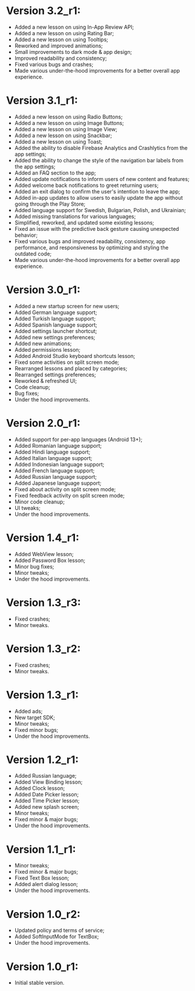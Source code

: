 # Version 3.2_r1:
- Added a new lesson on using In-App Review API;
- Added a new lesson on using Rating Bar;
- Added a new lesson on using Tooltips;
- Reworked and improved animations;
- Small improvements to dark mode & app design;
- Improved readability and consistency;
- Fixed various bugs and crashes;
- Made various under-the-hood improvements for a better overall app experience.

# Version 3.1_r1:
- Added a new lesson on using Radio Buttons;
- Added a new lesson on using Image Buttons;
- Added a new lesson on using Image View;
- Added a new lesson on using Snackbar;
- Added a new lesson on using Toast;
- Added the ability to disable Firebase Analytics and Crashlytics from the app settings;
- Added the ability to change the style of the navigation bar labels from the app settings;
- Added an FAQ section to the app;
- Added update notifications to inform users of new content and features;
- Added welcome back notifications to greet returning users;
- Added an exit dialog to confirm the user's intention to leave the app;
- Added in-app updates to allow users to easily update the app without going through the Play Store;
- Added language support for Swedish, Bulgarian, Polish, and Ukrainian;
- Added missing translations for various languages;
- Simplified, reworked, and updated some existing lessons;
- Fixed an issue with the predictive back gesture causing unexpected behavior;
- Fixed various bugs and improved readability, consistency, app performance, and responsiveness by optimizing and styling the outdated code;
- Made various under-the-hood improvements for a better overall app experience.

# Version 3.0_r1:
- Added a new startup screen for new users;
- Added German language support;
- Added Turkish language support;
- Added Spanish language support;
- Added settings launcher shortcut;
- Added new settings preferences;
- Added new animations;
- Added permissions lesson;
- Added Android Studio keyboard shortcuts lesson;
- Fixed some activities on split screen mode;
- Rearranged lessons and placed by categories;
- Rearranged settings preferences;
- Reworked & refreshed UI;
- Code cleanup;
- Bug fixes;
- Under the hood improvements.

# Version 2.0_r1:
- Added support for per-app languages (Android 13+);
- Added Romanian language support;
- Added Hindi language support;
- Added Italian language support;
- Added Indonesian language support;
- Added French language support;
- Added Russian language support;
- Added Japanese language support;
- Fixed about activity on split screen mode;
- Fixed feedback activity on split screen mode;
- Minor code cleanup;
- UI tweaks;
- Under the hood improvements.

# Version 1.4_r1:
- Added WebView lesson;
- Added Password Box lesson;
- Minor bug fixes;
- Minor tweaks;
- Under the hood improvements.

# Version 1.3_r3:
- Fixed crashes;
- Minor tweaks.

# Version 1.3_r2:
- Fixed crashes;
- Minor tweaks.

# Version 1.3_r1:
- Added ads;
- New target SDK;
- Minor tweaks;
- Fixed minor bugs;
- Under the hood improvements.

# Version 1.2_r1:
- Added Russian language;
- Added View Binding lesson;
- Added Clock lesson;
- Added Date Picker lesson;
- Added Time Picker lesson;
- Added new splash screen;
- Minor tweaks;
- Fixed minor & major bugs;
- Under the hood improvements.

# Version 1.1_r1:
- Minor tweaks;
- Fixed minor & major bugs;
- Fixed Text Box lesson;
- Added alert dialog lesson;
- Under the hood improvements.

# Version 1.0_r2:
- Updated policy and terms of service;
- Added SoftInputMode for TextBox;
- Under the hood improvements.

# Version 1.0_r1:
- Initial stable version.